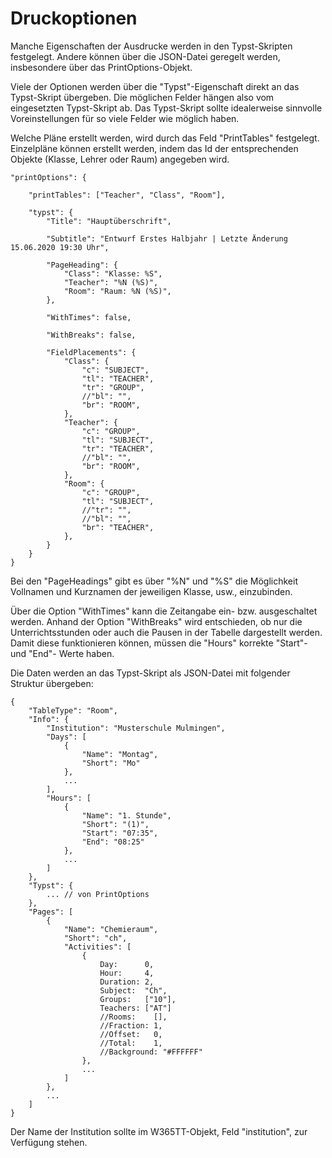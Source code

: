 # Druckoptionen

Manche Eigenschaften der Ausdrucke werden in den Typst-Skripten festgelegt. Andere können über die JSON-Datei geregelt werden, insbesondere über das PrintOptions-Objekt.

Viele der Optionen werden über die "Typst"-Eigenschaft direkt an das Typst-Skript übergeben. Die möglichen Felder hängen also vom eingesetzten Typst-Skript ab. Das Typst-Skript sollte idealerweise sinnvolle Voreinstellungen für so viele Felder wie möglich haben.

Welche Pläne erstellt werden, wird durch das Feld "PrintTables" festgelegt. Einzelpläne können erstellt werden, indem das Id der entsprechenden Objekte (Klasse, Lehrer oder Raum) angegeben wird.

```
"printOptions": {

    "printTables": ["Teacher", "Class", "Room"],

    "typst": {
        "Title": "Hauptüberschrift",
        
        "Subtitle": "Entwurf Erstes Halbjahr | Letzte Änderung 15.06.2020 19:30 Uhr",
        
        "PageHeading": {
            "Class": "Klasse: %S",
            "Teacher": "%N (%S)",
            "Room": "Raum: %N (%S)",
        },
        
        "WithTimes": false,
        
        "WithBreaks": false,
        
        "FieldPlacements": {
            "Class": {
                "c": "SUBJECT",
                "tl": "TEACHER",
                "tr": "GROUP",
                //"bl": "",
                "br": "ROOM",
            },
            "Teacher": {
                "c": "GROUP",
                "tl": "SUBJECT",
                "tr": "TEACHER",
                //"bl": "",
                "br": "ROOM",
            },
            "Room": {
                "c": "GROUP",
                "tl": "SUBJECT",
                //"tr": "",
                //"bl": "",
                "br": "TEACHER",
            },
        }
    }
}
```

Bei den "PageHeadings" gibt es über "%N" und "%S" die Möglichkeit Vollnamen und Kurznamen der jeweiligen Klasse, usw., einzubinden.

Über die Option "WithTimes" kann die Zeitangabe ein- bzw. ausgeschaltet werden. Anhand der Option "WithBreaks" wird entschieden, ob nur die Unterrichtsstunden oder auch die Pausen in der Tabelle dargestellt werden. Damit diese funktionieren können, müssen die "Hours" korrekte "Start"- und "End"- Werte haben.

Die Daten werden an das Typst-Skript als JSON-Datei mit folgender Struktur übergeben:

```
{
    "TableType": "Room",
    "Info": {
        "Institution": "Musterschule Mulmingen",
        "Days": [
            {
                "Name": "Montag",
                "Short": "Mo"
            },
            ...
        ],
        "Hours": [
            {
                "Name": "1. Stunde",
                "Short": "(1)",
                "Start": "07:35",
                "End": "08:25"
            },
            ...
        ]
    },
    "Typst": {
        ... // von PrintOptions
    },
    "Pages": [
        {
            "Name": "Chemieraum",
            "Short": "ch",
            "Activities": [
                {
                    Day:      0,
                    Hour:     4,
                    Duration: 2,
                    Subject:  "Ch",
                    Groups:   ["10"],
                    Teachers: ["AT"]
                    //Rooms:    [],
                    //Fraction: 1,
                    //Offset:   0,
                    //Total:    1,
                    //Background: "#FFFFFF"
                },
                ...
            ]
        },
        ...
    ]
}
```

Der Name der Institution sollte im W365TT-Objekt, Feld "institution", zur Verfügung stehen.
